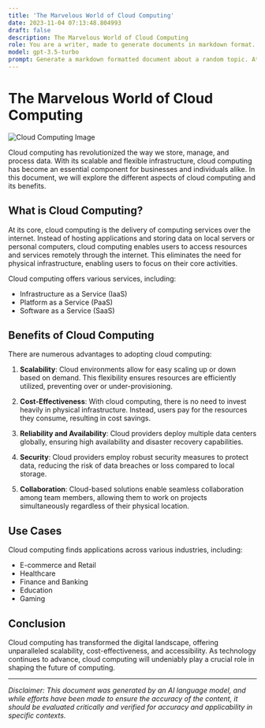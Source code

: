 ```yaml
---
title: 'The Marvelous World of Cloud Computing'
date: 2023-11-04 07:13:48.804993
draft: false
description: The Marvelous World of Cloud Computing
role: You are a writer, made to generate documents in markdown format. It is very important that all of the documents you generate are in valid markdown format.
model: gpt-3.5-turbo
prompt: Generate a markdown formatted document about a random topic. At the bottom, include a disclaimer explaining that the document was generated by you. The first line of the document should be the title. Make sure that the entire document is in proper markdown format, using a mix of various tags to make the document visually appealing.
---
```


# The Marvelous World of Cloud Computing

![Cloud Computing Image](https://example.com/cloud-computing-image)

Cloud computing has revolutionized the way we store, manage, and process data. With its scalable and flexible infrastructure, cloud computing has become an essential component for businesses and individuals alike. In this document, we will explore the different aspects of cloud computing and its benefits.

## What is Cloud Computing?

At its core, cloud computing is the delivery of computing services over the internet. Instead of hosting applications and storing data on local servers or personal computers, cloud computing enables users to access resources and services remotely through the internet. This eliminates the need for physical infrastructure, enabling users to focus on their core activities.

Cloud computing offers various services, including:

- Infrastructure as a Service (IaaS)
- Platform as a Service (PaaS)
- Software as a Service (SaaS)

## Benefits of Cloud Computing

There are numerous advantages to adopting cloud computing:

1. **Scalability**: Cloud environments allow for easy scaling up or down based on demand. This flexibility ensures resources are efficiently utilized, preventing over or under-provisioning.

2. **Cost-Effectiveness**: With cloud computing, there is no need to invest heavily in physical infrastructure. Instead, users pay for the resources they consume, resulting in cost savings.

3. **Reliability and Availability**: Cloud providers deploy multiple data centers globally, ensuring high availability and disaster recovery capabilities.

4. **Security**: Cloud providers employ robust security measures to protect data, reducing the risk of data breaches or loss compared to local storage.

5. **Collaboration**: Cloud-based solutions enable seamless collaboration among team members, allowing them to work on projects simultaneously regardless of their physical location.

## Use Cases

Cloud computing finds applications across various industries, including:

- E-commerce and Retail
- Healthcare
- Finance and Banking
- Education
- Gaming

## Conclusion

Cloud computing has transformed the digital landscape, offering unparalleled scalability, cost-effectiveness, and accessibility. As technology continues to advance, cloud computing will undeniably play a crucial role in shaping the future of computing.

---

*Disclaimer: This document was generated by an AI language model, and while efforts have been made to ensure the accuracy of the content, it should be evaluated critically and verified for accuracy and applicability in specific contexts.*